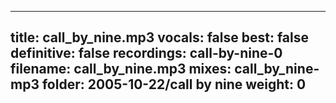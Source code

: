 
---
title: call_by_nine.mp3
vocals: false
best: false
definitive: false
recordings: call-by-nine-0
filename: call_by_nine.mp3
mixes: call_by_nine-mp3
folder: 2005-10-22/call by nine
weight: 0
---
